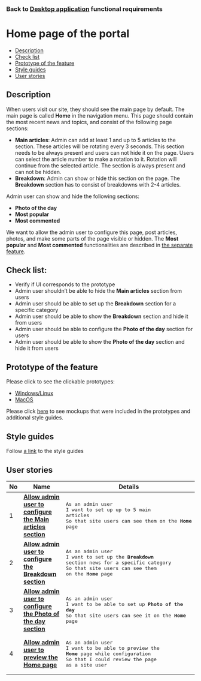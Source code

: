 ### Back to [Desktop application](/sports_hub_portal/desktop_application_features/desktop_application_features_list/README.md) functional requirements

# Home page of the portal

- [Description](#description)
- [Check list](#check-list)
- [Prototype of the feature](#prototype-of-the-feature)
- [Style guides](#style-guides)
- [User stories](#user-stories)

## Description

When users visit our site, they should see the main page by default. The main page is called <b>Home</b> in the navigation menu. This page should contain the most recent news and topics, and consist of the following page sections:
  - <b>Main articles</b>: Admin can add at least 1 and up to 5 articles to the section. These articles will be rotating every 3 seconds. This section needs to be always present and users can not hide it on the page. Users can select the article number to make a rotation to it. Rotation will continue from the selected article. The section is always present and can not be hidden.
  - <b>Breakdown</b>: Admin can show or hide this section on the page. The <b>Breakdown</b> section has to consist of breakdowns with 2-4 articles.

Admin user can show and hide the following sections:
  - <b>Photo of the day</b>
  - <b>Most popular</b>
  - <b>Most commented</b>

We want to allow the admin user to configure this page, post articles, photos, and make some parts of the page visible or hidden.
The <b>Most popular</b> and <b>Most commented</b> functionalities are described in [the separate feature](/sports_hub_portal/desktop_application_features/home_page/user_stories/most_popular_and_commented/README.md).

## Check list:

  - Verify if UI corresponds to the prototype
  - Admin user shouldn’t be able to hide the <b>Main articles</b> section from users
  - Admin user should be able to set up the <b>Breakdown</b> section for a specific category
  - Admin user should be able to show the <b>Breakdown</b> section and hide it from users
  - Admin user should be able to configure the <b>Photo of the day</b> section for users
  - Admin user should be able to show the <b>Photo of the day</b> section and hide it from users

## Prototype of the feature

Please click to see the clickable prototypes:
  - [Windows/Linux](https://www.figma.com/proto/2Y3Fnwfb10K3k6XBpWj3zK/Home-Page?page-id=8384%3A2148&node-id=8384%3A2387&viewport=266%2C48%2C0.1&scaling=min-zoom&starting-point-node-id=8384%3A2387)
  - [MacOS](https://www.figma.com/proto/2Y3Fnwfb10K3k6XBpWj3zK/Home-Page?page-id=0%3A1073&node-id=0%3A1074&viewport=266%2C48%2C0.1&scaling=min-zoom&starting-point-node-id=0%3A1074)

Please click [here](https://www.figma.com/file/2Y3Fnwfb10K3k6XBpWj3zK/Home-Page?node-id=0%3A1073) to see mockups that were included in the prototypes and additional style guides.

## Style guides

Follow [a link](https://www.figma.com/proto/0zkkf5WC77OSpvyD6YXpFE/Style-guides?page-id=0%3A1&node-id=19%3A5368&viewport=266%2C48%2C0.54&scaling=min-zoom&starting-point-node-id=19%3A5368) to the style guides

## User stories

No           |      Name     |   Details
------------ | ------------- | -------------
1 |[**Allow admin user to configure the Main articles section**](/sports_hub_portal/desktop_application_features/home_page/user_stories/configuration_of_main_articles_block/README.md)|<pre>As an admin user<br>I want to set up up to 5 main articles<br>So that site users can see them on the <b>Home</b> page</pre>
2 |[**Allow admin user to configure the Breakdown section**](/sports_hub_portal/desktop_application_features/home_page/user_stories/configuration_of_breakdown_block/README.md)|<pre>As an admin user<br>I want to set up the <b>Breakdown</b> section news for a specific category<br>So that site users can see them on the <b>Home</b> page</pre>
3 |[**Allow admin user to configure the Photo of the day section**](/sports_hub_portal/desktop_application_features/home_page/user_stories/configuration_of_photo_of_the_day_block/README.md)|<pre>As an admin user<br>I want to be able to set up <b>Photo of the day</b><br>So that site users can see it on the <b>Home</b> page</pre>
4 |[**Allow admin user to preview the Home page**](/sports_hub_portal/desktop_application_features/home_page/user_stories/home_page_preview/README.md)|<pre>As an admin user<br>I want to be able to preview the <b>Home</b> page while configuration<br>So that I could review the page as a site user</pre>
